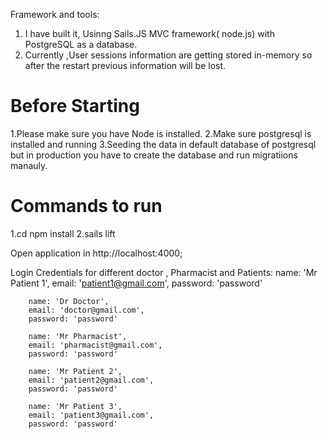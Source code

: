 Framework and tools:
1. I have built it, Usinng Sails.JS MVC framework( node.js)  with PostgreSQL as a database.
2. Currently ,User sessions information are getting stored in-memory so after the restart previous information will be lost.



<h1>Before Starting</h1>

1.Please make sure you have Node is installed.
2.Make sure postgresql is installed and running
3.Seeding the data in default database of postgresql but in production you have to create the database and run migratiions manauly. 
<h1>Commands to run</h1>

1.cd npm install
2.sails lift

Open application in http://localhost:4000;

Login Credentials for different doctor , Pharmacist and Patients:
        name: 'Mr Patient 1',
        email: 'patient1@gmail.com',
        password: 'password'


        name: 'Dr Doctor',
        email: 'doctor@gmail.com',
        password: 'password'

        name: 'Mr Pharmacist',
        email: 'pharmacist@gmail.com',
        password: 'password'
 
        name: 'Mr Patient 2',
        email: 'patient2@gmail.com',
        password: 'password'

        name: 'Mr Patient 3',
        email: 'patient3@gmail.com',
        password: 'password'
